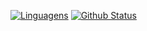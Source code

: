 [![Linguagens](https://github-readme-stats.vercel.app/api/top-langs/?username=cardoso-thiago&layout=compact&theme=gotham)](https://github.com/anuraghazra/github-readme-stats)
[![Github Status](https://github-readme-stats.vercel.app/api?username=cardoso-thiago&theme=gotham)](https://github.com/anuraghazra/github-readme-stats)
